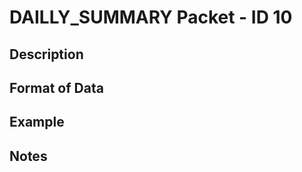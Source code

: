 # DAILLY_SUMMARY Packet - ID 10 #

## Description ##


## Format of Data ##

## Example ##

## Notes ##
